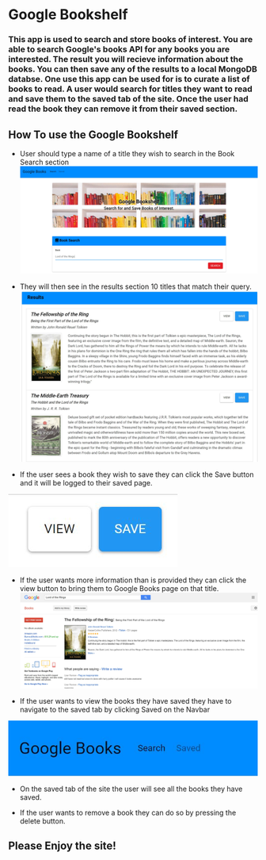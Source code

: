 # **Google Bookshelf**

### This app is used to search and store books of interest. You are able to search Google's books API for any books you are interested. The result you will recieve information about the books. You can then save any of the results to a local MongoDB databse. One use this app can be used for is to curate a list of books to read. A user would search for titles they want to read and save them to the saved tab of the site. Once the user had read the book they can remove it from their saved section.

## How To use the Google Bookshelf

* User should type a name of a title they wish to search in the Book Search section
![search](./images/search.JPG)

* They will then see in the results section 10 titles that match their query.
![results](./images/results.JPG)

* If the user sees a book they wish to save they can click the Save button and it will be logged to their saved page.

![buttons](./images/buttons.JPG)

* If the user wants more information than is provided they can click the view button to bring them to Google Books page on that title.
![moreinfo](./images/moreinfo.JPG)

* If the user wants to view the books they have saved they have to navigate to the saved tab by clicking Saved on the Navbar

![saved](./images/nav.JPG)

* On the saved tab of the site the user will see all the books they have saved. 

* If the user wants to remove a book they can do so by pressing the delete button.

## Please Enjoy the site!







